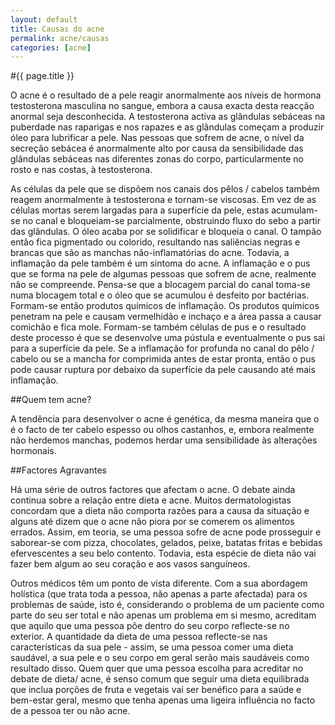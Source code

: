 ```yaml
---
layout: default
title: Causas do acne
permalink: acne/causas
categories: [acne]
---
```


#{{ page.title }}

O acne é o resultado de a pele reagir anormalmente aos níveis de hormona testosterona masculina no sangue, embora a causa exacta desta reacção anormal seja desconhecida. A testosterona activa as glândulas sebáceas na puberdade nas raparigas e nos rapazes e as glândulas começam a produzir óleo para lubrificar a pele. Nas pessoas que sofrem de acne, o nível da secreção sebácea é anormalmente alto por causa da sensibilidade das glândulas sebáceas nas diferentes zonas do corpo, particularmente no rosto e nas costas, à testosterona.

As células da pele que se dispõem nos canais dos pêlos / cabelos também reagem anormalmente à testosterona e tornam-se viscosas. Em vez de as células mortas serem largadas para a superfície da pele, estas acumulam-se no canal e bloqueiam-se parcialmente, obstruindo fluxo do sebo a partir das glândulas. O óleo acaba por se solidificar e bloqueia o canal. O tampão então fica pigmentado ou colorido, resultando nas saliências negras e brancas que são as manchas não-inflamatórias do acne.
Todavia, a inflamação da pele também é um sintoma do acne. A inflamação e o pus que se forma na pele de algumas pessoas que sofrem de acne, realmente não se compreende. Pensa-se que a blocagem parcial do canal toma-se numa blocagem total e o óleo que se acumulou é desfeito por bactérias. Formam-se então produtos químicos de inflamação. Os produtos químicos penetram na pele e causam vermelhidão e inchaço e a área passa a causar comichão e fica mole. Formam-se também células de pus e o resultado deste processo é que se desenvolve uma pústula e eventualmente o pus sai para a superfície da pele. Se a inflamação for profunda no canal do pêlo / cabelo ou se a mancha for comprimida antes de estar pronta, então o pus pode causar ruptura por debaixo da superfície da pele causando até mais inflamação.

##Quem tem acne?

A tendência para desenvolver o acne é genética, da mesma maneira que o é o facto de ter cabelo espesso ou olhos castanhos, e, embora realmente não herdemos manchas, podemos herdar uma sensibilidade às alterações hormonais.

##Factores Agravantes

Há uma série de outros factores que afectam o acne. O debate ainda continua sobre a relação entre dieta e acne. Muitos dermatologistas concordam que a dieta não comporta razões para a causa da situação e alguns até dizem que o acne não piora por se comerem os alimentos errados. Assim, em teoria, se uma pessoa sofre de acne pode prosseguir e saborear-se com pizza, chocolates, gelados, peixe, batatas fritas e bebidas efervescentes a seu belo contento. Todavia, esta espécie de dieta não vai fazer bem algum ao seu coração e aos vasos sanguíneos.

Outros médicos têm um ponto de vista diferente. Com a sua abordagem holística (que trata toda a pessoa, não apenas a parte afectada) para os problemas de saúde, isto é, considerando o problema de um paciente como parte do seu ser total e não apenas um problema em si mesmo, acreditam que aquilo que uma pessoa põe dentro do seu corpo reflecte-se no exterior. A quantidade da dieta de uma pessoa reflecte-se nas características da sua pele - assim, se uma pessoa comer uma dieta saudável, a sua pele e o seu corpo em geral serão mais saudáveis como resultado disso.
Quem quer que uma pessoa escolha para acreditar no debate de dieta/ acne, é senso comum que seguir uma dieta equilibrada que inclua porções de fruta e vegetais vai ser benéfico para a saúde e bem-estar geral, mesmo que tenha apenas uma ligeira influência no facto de a pessoa ter ou não acne.
